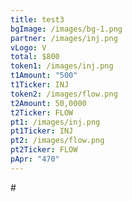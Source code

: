 ```yaml
---
title: test3
bgImage: /images/bg-1.png
partner: /images/inj.png
vLogo: V
total: $800
token1: /images/inj.png
t1Amount: "500"
t1Ticker: INJ
token2: /images/flow.png
t2Amount: 50,0000
t2Ticker: FLOW
pt1: /images/inj.png
pt1Ticker: INJ
pt2: /images/flow.png
pt2Ticker: FLOW
pApr: "470"
---
```

\#
